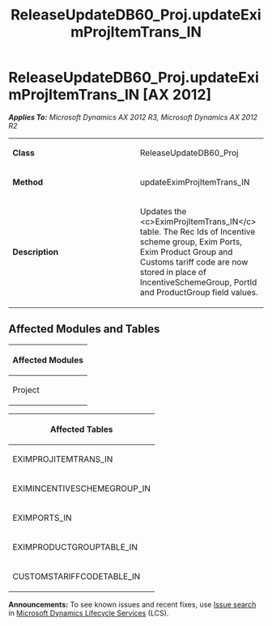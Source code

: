 ﻿---
title: ReleaseUpdateDB60_Proj.updateEximProjItemTrans_IN
TOCTitle: ReleaseUpdateDB60_Proj.updateEximProjItemTrans_IN
ms:assetid: 0e9f0a1a-c7b1-0ee6-8421-7d356fd30713
ms:mtpsurl: https://msdn.microsoft.com/en-us/library/JJ735743(v=AX.60)
ms:contentKeyID: 49706645
ms.date: 05/18/2015
mtps_version: v=AX.60
---

# ReleaseUpdateDB60\_Proj.updateEximProjItemTrans\_IN [AX 2012]


_**Applies To:** Microsoft Dynamics AX 2012 R3, Microsoft Dynamics AX 2012 R2_

<table>
<colgroup>
<col style="width: 50%" />
<col style="width: 50%" />
</colgroup>
<tbody>
<tr class="odd">
<td><p><strong>Class</strong></p></td>
<td><p>ReleaseUpdateDB60_Proj</p></td>
</tr>
<tr class="even">
<td><p><strong>Method</strong></p></td>
<td><p>updateEximProjItemTrans_IN</p></td>
</tr>
<tr class="odd">
<td><p><strong>Description</strong></p></td>
<td><p>Updates the &lt;c&gt;EximProjItemTrans_IN&lt;/c&gt; table. The Rec Ids of Incentive scheme group, Exim Ports, Exim Product Group and Customs tariff code are now stored in place of IncentiveSchemeGroup, PortId and ProductGroup field values.</p></td>
</tr>
</tbody>
</table>


## Affected Modules and Tables

<table>
<colgroup>
<col style="width: 100%" />
</colgroup>
<thead>
<tr class="header">
<th><p>Affected Modules</p></th>
</tr>
</thead>
<tbody>
<tr class="odd">
<td><p>Project</p></td>
</tr>
</tbody>
</table>


<table>
<colgroup>
<col style="width: 100%" />
</colgroup>
<thead>
<tr class="header">
<th><p>Affected Tables</p></th>
</tr>
</thead>
<tbody>
<tr class="odd">
<td><p>EXIMPROJITEMTRANS_IN</p></td>
</tr>
<tr class="even">
<td><p>EXIMINCENTIVESCHEMEGROUP_IN</p></td>
</tr>
<tr class="odd">
<td><p>EXIMPORTS_IN</p></td>
</tr>
<tr class="even">
<td><p>EXIMPRODUCTGROUPTABLE_IN</p></td>
</tr>
<tr class="odd">
<td><p>CUSTOMSTARIFFCODETABLE_IN</p></td>
</tr>
</tbody>
</table>

  
**Announcements:** To see known issues and recent fixes, use [Issue search](http://go.microsoft.com/fwlink/?linkid=389258) in [Microsoft Dynamics Lifecycle Services](http://go.microsoft.com/fwlink/?linkid=306505) (LCS).

